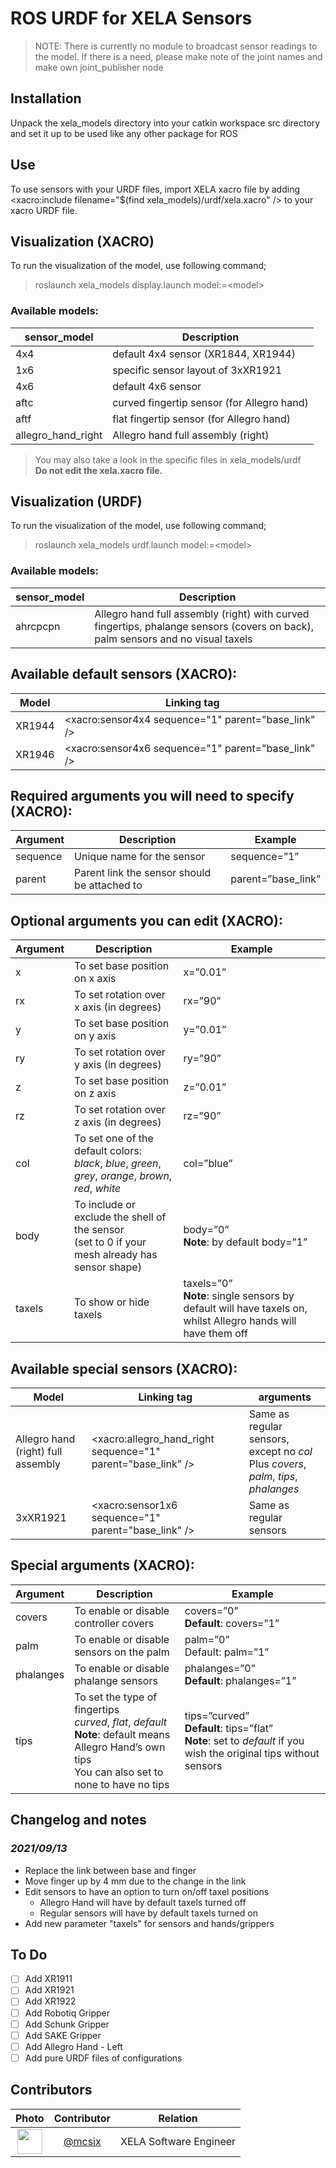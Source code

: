 # ROS URDF for XELA Sensors

> NOTE: There is currently no module to broadcast sensor readings to the model. If there is a need, please make note of the joint names and make own joint_publisher node

## Installation
Unpack the xela_models directory into your catkin workspace src directory and set it up to be used like any other package for ROS

## Use
To use sensors with your URDF files, import XELA xacro file by adding <xacro:include filename="$(find xela_models)/urdf/xela.xacro" /> to your xacro URDF file.

## Visualization (XACRO)
To run the visualization of the model, use following command;
>roslaunch xela_models display.launch model:=&lt;model&gt;

### Available models:
| sensor_model | Description |
| --- | --- |
| 4x4 | default 4x4 sensor (XR1844, XR1944) |
| 1x6 | specific sensor layout of 3xXR1921 |
| 4x6 | default 4x6 sensor |
| aftc | curved fingertip sensor (for Allegro hand) |
| aftf | flat fingertip sensor (for Allegro hand) |
| allegro_hand_right | Allegro hand full assembly (right) |

> You may also take a look in the specific files in xela_models/urdf<br>
__Do not edit the xela.xacro file.__

## Visualization (URDF)
To run the visualization of the model, use following command;
>roslaunch xela_models urdf.launch model:=&lt;model&gt;

### Available models:
| sensor_model | Description |
| --- | --- |
| ahrcpcpn | Allegro hand full assembly (right) with curved fingertips, phalange sensors (covers on back), palm sensors and no visual taxels |

## Available default sensors (XACRO):
| Model | Linking tag |
| --- | --- |
| XR1944 | <xacro:sensor4x4 sequence="1" parent="base_link" /> |
| XR1946 | <xacro:sensor4x6 sequence="1" parent="base_link" /> |

## Required arguments you will need to specify (XACRO):
| Argument | Description | Example |
| --- | --- | --- |
| sequence | Unique name for the sensor | sequence=”1” |
| parent | Parent link the sensor should be attached to | parent=”base_link” |


## Optional arguments you can edit (XACRO):
| Argument | Description | Example |
| --- | --- | --- |
| x | To set base position on x axis | x=”0.01” | 
| rx | To set rotation over x axis (in degrees) | rx=”90” | 
| y | To set base position on y axis | y=”0.01” | 
| ry | To set rotation over y axis (in degrees) | ry=”90” | 
| z | To set base position on z axis | z=”0.01” | 
| rz | To set rotation over z axis (in degrees) | rz=”90” | 
| col | To set one of the default colors:<br>_black_, _blue_, _green_, _grey_, _orange_, _brown_, _red_, _white_ | col=”blue” | 
| body | To include or exclude the shell of the sensor<br>(set to 0 if your mesh already has sensor shape) | body=”0”<br>__Note__: by default body=”1” | 
| taxels | To show or hide taxels | taxels=”0”<br>__Note__: single sensors by default will have taxels on, whilst Allegro hands will have them off | 


## Available special sensors (XACRO):
| Model | Linking tag | arguments |
| --- | --- | --- |
| Allegro hand (right) full assembly | <xacro:allegro_hand_right sequence="1" parent="base_link" /> | Same as regular sensors, except no _col_<br>Plus _covers_, _palm_, _tips_, _phalanges_ |
| 3xXR1921 | <xacro:sensor1x6 sequence="1" parent="base_link" /> | Same as regular sensors |


## Special arguments (XACRO):
| Argument | Description | Example |
| --- | --- | --- |
| covers | To enable or disable controller covers | covers=”0”<br>__Default__: covers=”1” |
| palm | To enable or disable sensors on the palm | palm=”0”<br>Default: palm=”1” |
| phalanges | To enable or disable phalange sensors | phalanges=”0”<br>__Default__: phalanges=”1” |
| tips | To set the type of fingertips<br>_curved_, _flat_, _default_<br>__Note__: default means Allegro Hand’s own tips<br>You can also set to none to have no tips | tips=”curved”<br>__Default__: tips=”flat”<br>__Note__: set to _default_ if you wish the original tips without sensors |


## Changelog and notes
### _2021/09/13_ 
* Replace the link between base and finger
* Move finger up by 4 mm due to the change in the link
* Edit sensors to have an option to turn on/off taxel positions
    * Allegro Hand will have by default taxels turned off
    * Regular sensors will have by default taxels turned on
* Add new parameter "taxels" for sensors and hands/grippers

## To Do
- [ ] Add XR1911
- [ ] Add XR1921
- [ ] Add XR1922
- [ ] Add Robotiq Gripper
- [ ] Add Schunk Gripper
- [ ] Add SAKE Gripper
- [ ] Add Allegro Hand - Left
- [ ] Add pure URDF files of configurations

## Contributors
| Photo | Contributor | Relation |
|:---:|:---:|:---:|
| [<img src="https://github.com/mcsix.png" width="40">](https://github.com/mcsix) | [@mcsix](https://github.com/mcsix) | XELA Software Engineer |